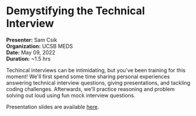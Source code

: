 # Demystifying the Technical Interview
**Presenter:** Sam Csik   
**Organization:** UCSB MEDS  
**Date:** May 09, 2022  
**Duration:** ~1.5 hrs

Techincal interviews can be intimidating, but you've been training for this moment! We'll first spend some time sharing personal experiences answering technical interview questions, giving presentations, and tackling coding challenges. Afterwards, we'll practice reasoning and problem solving out loud  using fun mock interview questions.

Presentation slides are available [here](https://ucsb-meds.github.io/technical-interviews/#1).
